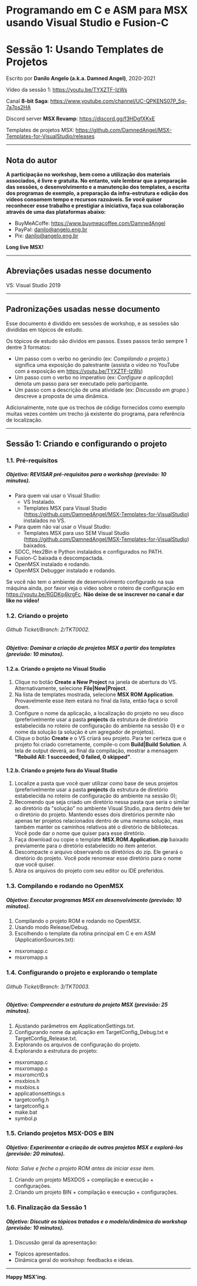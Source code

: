 # Programando em C e ASM para MSX usando Visual Studio e Fusion-C
# Sessão 1: Usando Templates de Projetos

Escrito por **Danilo Angelo (a.k.a. Damned Angel)**, 2020-2021

Vídeo da sessão 1: https://youtu.be/TYXZTF-IzWs

Canal **8-bit Saga**: https://www.youtube.com/channel/UC-QPKENS07P_5q-7a7ps2HA

Discord server **MSX Revamp**: https://discord.gg/f3HDgfXKxE

Templates de projetos MSX: https://github.com/DamnedAngel/MSX-Templates-for-VisualStudio/releases

---

## Nota do autor

__A participação no workshop, bem como a utilização dos materiais associados, é livre e gratuita. 
No entanto, vale lembrar que a preparação das sessões, o desenvolvimento e a manutenção dos templates, a escrita dos programas de exemplo, a preparação da infra-estrutura e edição dos vídeos consomem tempo e recursos razoáveis.
Se você quiser reconhecer esse trabalho e prestigiar a iniciativa, faça sua colaboração através de uma das plataformas abaixo:__

* BuyMeACoffe: https://www.buymeacoffee.com/DamnedAngel​
* PayPal: danilo@angelo.eng.br
* Pix: danilo@angelo.eng.br

**Long live MSX!**

---

## Abreviações usadas nesse documento

VS: Visual Studio 2019

---

## Padronizações usadas nesse documento

Esse documento é dividido em sessões de workshop, e as sessões são divididas em tópicos de estudo.

Os tópicos de estudo são dividos em passos. Esses passos terão sempre 1 dentre 3 formatos:
* Um passo com o verbo no gerúndio (ex: *Compilando o projeto.*) significa uma exposição do palestrante (assista o vídeo no YouTube com a exposição em https://youtu.be/TYXZTF-IzWs)
* Um passo com o verbo no imperativo (ex: *Configure a aplicação*) denota um passo para ser executado pelo participante.
* Um passo com a descrição de uma atividade (ex: *Discussão em grupo.*) descreve a proposta de uma dinâmica.

Adicionalmente, note que os trechos de código fornecidos como exemplo muitas vezes contém um trecho já existente do programa, para referência de localização.

---

## Sessão 1: Criando e configurando o projeto

### 1.1. Pré-requisitos

##### Objetivo: REVISAR pré-requisitos para o workshop (previsão: 10 minutos).

* Para quem vai usar o Visual Studio:
	* VS Instalado.
	* Templates MSX para Visual Studio (https://github.com/DamnedAngel/MSX-Templates-for-VisualStudio) instalados no VS.
* Para quem não vai usar o Visual Studio:
	* Templates MSX para uso SEM Visual Studio (https://github.com/DamnedAngel/MSX-Templates-for-VisualStudio) baixados.
* SDCC, Hex2Bin e Python instalados e configurados no PATH.
* Fusion-C baixada e descompactada.
* OpenMSX instalado e rodando.
* OpenMSX Debugger instalado e rodando.

Se você não tem o ambiente de desenvolvimento configurado na sua máquina ainda, por favor veja o vídeo sobre o roteiro de configuração em https://youtu.be/RGDKg4krgFc.
**Não deixe de se inscrever no canal e dar like no vídeo!**


### 1.2. Criando o projeto
###### *Github Ticket/Branch: 2/TKT0002.*
##### Objetivo: Dominar a criação de projetos MSX a partir dos templates (previsão: 10 minutos).

#### 1.2.a. Criando o projeto no Visual Studio
1. Clique no botão **Create a New Project** na janela de abertura do VS. Alternativamente, selecione **File|New|Project**.
2. Na lista de templates mostrada, selecione **MSX ROM Application**. Provavelmente esse item estará no final da lista, então faça o scroll down.
3. Configure o nome da aplicação, a localização do projeto no seu disco (preferivelmente usar a pasta **projects** da estrutura de diretório estabelecida no roteiro de configuração do ambiente na sessão 0) e o nome da solução (a solução é um agregador de projetos).
4. Clique o botão **Create** e o VS criará seu projeto. Para ter certeza que o projeto foi criado corretamente, compile-o com **Build|Build Solution**. A tela de output deverá, ao final da compilação, mostrar a mensagem **"Rebuild All: 1 succeeded, 0 failed, 0 skipped"**.

#### 1.2.b. Criando o projeto fora do Visual Studio
1. Localize a pasta que você quer utilizar como base de seus projetos (preferivelmente usar a pasta **projects** da estrutura de diretório estabelecida no roteiro de configuração do ambiente na sessão 0);
2. Recomendo que seja criado um diretório nessa pasta que seria o similar ao diretório da "solução" no ambiente Visual Studio, para dentro dele ter o diretório do projeto. Mantendo esses dois diretórios permite não apenas ter projetos relacionados dentro de uma mesma solução, mas também manter os caminhos relativos até o diretório de bibliotecas. Você pode dar o nome que quiser para esse diretório.
3. Faça download ou copie o template **MSX.ROM.Application.zip** baixado previamente para o diretório estabelecido no item anterior.
4. Descompacte o arquivo observando os diretórios do zip. Ele gerará o diretório do projeto. Você pode renomear esse diretório para o nome que você quiser.
5. Abra os arquivos do projeto com seu editor ou IDE preferidos.

### 1.3. Compilando e rodando no OpenMSX
##### Objetivo: Executar programas MSX em desenvolvimento (previsão: 10 minutos).

1. Compilando o projeto ROM e rodando no OpenMSX.
2. Usando modo Release/Debug.
3. Escolhendo o template da rotina principal em C e em ASM (ApplicationSources.txt):
* msxromapp.c
* msxromapp.s


### 1.4. Configurando o projeto e explorando o template
###### *Github Ticket/Branch: 3/TKT0003.*
##### Objetivo: Compreender a estrutura do projeto MSX (previsão: 25 minutos).

1. Ajustando parâmetros em ApplicationSettings.txt.
2. Configurando nome da aplicação em TargetConfig_Debug.txt e TargetConfig_Release.txt.
3. Explorando os arquivos de configuração do projeto.
4. Explorando a estrutura do projeto:
* msxromapp.c
* msxromapp.s
* msxromcrt0.s
* msxbios.h
* msxbios.s
* applicationsettings.s
* targetconfig.h
* targetconfig.s
* make.bat
* symbol.p

### 1.5. Criando projetos MSX-DOS e BIN
##### Objetivo: Experimentar a criação de outros projetos MSX e explorá-los (previsão: 20 minutos).

*Nota: Salve e feche o projeto ROM antes de iniciar esse item.*

1. Criando um projeto MSXDOS + compilação e execução + configurações. 
2. Criando um projeto BIN + compilação e execução + configurações. 

### 1.6. Finalização da Sessão 1
##### Objetivo: Discutir os tópicos tratados e o modelo/dinâmica do workshop (previsão: 10 minutos).

1. Discussão geral da apresentação:
* Tópicos apresentados.
* Dinâmica geral do workshop: feedbacks e ideias.

---

**Happy MSX'ing.**
